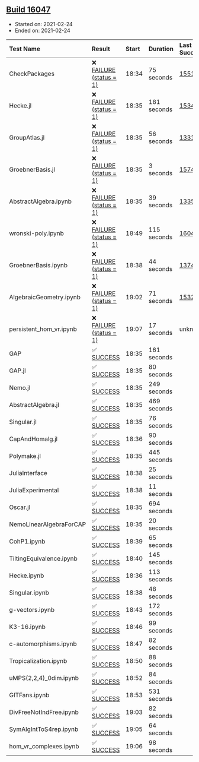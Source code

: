 ## [Build 16047](https://oscarci.mathematik.uni-kl.de/job/oscar/16047/)

* Started on: 2021-02-24
* Ended on: 2021-02-24

| Test Name    | Result | Start | Duration | Last Success | First Failure |
|:-------------|:-------|:------|:---------|:-------------|:--------------|
| CheckPackages | ❌ [FAILURE (status = 1)](https://oscarci.mathematik.uni-kl.de/job/oscar/16047/artifact/logs/build-16047/CheckPackages.log) | 18:34 | 75 seconds | [15514](https://oscarci.mathematik.uni-kl.de/job/oscar/15514/) | [15515](https://oscarci.mathematik.uni-kl.de/job/oscar/15515/) |
| Hecke.jl | ❌ [FAILURE (status = 1)](https://oscarci.mathematik.uni-kl.de/job/oscar/16047/artifact/logs/build-16047/Hecke.jl.log) | 18:35 | 181 seconds | [15344](https://oscarci.mathematik.uni-kl.de/job/oscar/15344/) | [15348](https://oscarci.mathematik.uni-kl.de/job/oscar/15348/) |
| GroupAtlas.jl | ❌ [FAILURE (status = 1)](https://oscarci.mathematik.uni-kl.de/job/oscar/16047/artifact/logs/build-16047/GroupAtlas.jl.log) | 18:35 | 56 seconds | [13311](https://oscarci.mathematik.uni-kl.de/job/oscar/13311/) | [13312](https://oscarci.mathematik.uni-kl.de/job/oscar/13312/) |
| GroebnerBasis.jl | ❌ [FAILURE (status = 1)](https://oscarci.mathematik.uni-kl.de/job/oscar/16047/artifact/logs/build-16047/GroebnerBasis.jl.log) | 18:35 | 3 seconds | [15745](https://oscarci.mathematik.uni-kl.de/job/oscar/15745/) | [15746](https://oscarci.mathematik.uni-kl.de/job/oscar/15746/) |
| AbstractAlgebra.ipynb | ❌ [FAILURE (status = 1)](https://oscarci.mathematik.uni-kl.de/job/oscar/16047/artifact/logs/build-16047/AbstractAlgebra.ipynb.log) | 18:35 | 39 seconds | [13355](https://oscarci.mathematik.uni-kl.de/job/oscar/13355/) | [13356](https://oscarci.mathematik.uni-kl.de/job/oscar/13356/) |
| wronski-poly.ipynb | ❌ [FAILURE (status = 1)](https://oscarci.mathematik.uni-kl.de/job/oscar/16047/artifact/logs/build-16047/wronski-poly.ipynb.log) | 18:49 | 115 seconds | [16040](https://oscarci.mathematik.uni-kl.de/job/oscar/16040/) | [16041](https://oscarci.mathematik.uni-kl.de/job/oscar/16041/) |
| GroebnerBasis.ipynb | ❌ [FAILURE (status = 1)](https://oscarci.mathematik.uni-kl.de/job/oscar/16047/artifact/logs/build-16047/GroebnerBasis.ipynb.log) | 18:38 | 44 seconds | [13748](https://oscarci.mathematik.uni-kl.de/job/oscar/13748/) | [13749](https://oscarci.mathematik.uni-kl.de/job/oscar/13749/) |
| AlgebraicGeometry.ipynb | ❌ [FAILURE (status = 1)](https://oscarci.mathematik.uni-kl.de/job/oscar/16047/artifact/logs/build-16047/AlgebraicGeometry.ipynb.log) | 19:02 | 71 seconds | [15322](https://oscarci.mathematik.uni-kl.de/job/oscar/15322/) | [15323](https://oscarci.mathematik.uni-kl.de/job/oscar/15323/) |
| persistent_hom_vr.ipynb | ❌ [FAILURE (status = 1)](https://oscarci.mathematik.uni-kl.de/job/oscar/16047/artifact/logs/build-16047/persistent_hom_vr.ipynb.log) | 19:07 | 17 seconds | unknown | unknown |
| GAP | ✅ [SUCCESS](https://oscarci.mathematik.uni-kl.de/job/oscar/16047/artifact/logs/build-16047/GAP.log) | 18:35 | 161 seconds |  |  |
| GAP.jl | ✅ [SUCCESS](https://oscarci.mathematik.uni-kl.de/job/oscar/16047/artifact/logs/build-16047/GAP.jl.log) | 18:35 | 80 seconds |  |  |
| Nemo.jl | ✅ [SUCCESS](https://oscarci.mathematik.uni-kl.de/job/oscar/16047/artifact/logs/build-16047/Nemo.jl.log) | 18:35 | 249 seconds |  |  |
| AbstractAlgebra.jl | ✅ [SUCCESS](https://oscarci.mathematik.uni-kl.de/job/oscar/16047/artifact/logs/build-16047/AbstractAlgebra.jl.log) | 18:35 | 469 seconds |  |  |
| Singular.jl | ✅ [SUCCESS](https://oscarci.mathematik.uni-kl.de/job/oscar/16047/artifact/logs/build-16047/Singular.jl.log) | 18:35 | 76 seconds |  |  |
| CapAndHomalg.jl | ✅ [SUCCESS](https://oscarci.mathematik.uni-kl.de/job/oscar/16047/artifact/logs/build-16047/CapAndHomalg.jl.log) | 18:36 | 90 seconds |  |  |
| Polymake.jl | ✅ [SUCCESS](https://oscarci.mathematik.uni-kl.de/job/oscar/16047/artifact/logs/build-16047/Polymake.jl.log) | 18:35 | 445 seconds |  |  |
| JuliaInterface | ✅ [SUCCESS](https://oscarci.mathematik.uni-kl.de/job/oscar/16047/artifact/logs/build-16047/JuliaInterface.log) | 18:38 | 25 seconds |  |  |
| JuliaExperimental | ✅ [SUCCESS](https://oscarci.mathematik.uni-kl.de/job/oscar/16047/artifact/logs/build-16047/JuliaExperimental.log) | 18:38 | 11 seconds |  |  |
| Oscar.jl | ✅ [SUCCESS](https://oscarci.mathematik.uni-kl.de/job/oscar/16047/artifact/logs/build-16047/Oscar.jl.log) | 18:35 | 694 seconds |  |  |
| NemoLinearAlgebraForCAP | ✅ [SUCCESS](https://oscarci.mathematik.uni-kl.de/job/oscar/16047/artifact/logs/build-16047/NemoLinearAlgebraForCAP.log) | 18:35 | 20 seconds |  |  |
| CohP1.ipynb | ✅ [SUCCESS](https://oscarci.mathematik.uni-kl.de/job/oscar/16047/artifact/logs/build-16047/CohP1.ipynb.log) | 18:39 | 65 seconds |  |  |
| TiltingEquivalence.ipynb | ✅ [SUCCESS](https://oscarci.mathematik.uni-kl.de/job/oscar/16047/artifact/logs/build-16047/TiltingEquivalence.ipynb.log) | 18:40 | 145 seconds |  |  |
| Hecke.ipynb | ✅ [SUCCESS](https://oscarci.mathematik.uni-kl.de/job/oscar/16047/artifact/logs/build-16047/Hecke.ipynb.log) | 18:36 | 113 seconds |  |  |
| Singular.ipynb | ✅ [SUCCESS](https://oscarci.mathematik.uni-kl.de/job/oscar/16047/artifact/logs/build-16047/Singular.ipynb.log) | 18:38 | 48 seconds |  |  |
| g-vectors.ipynb | ✅ [SUCCESS](https://oscarci.mathematik.uni-kl.de/job/oscar/16047/artifact/logs/build-16047/g-vectors.ipynb.log) | 18:43 | 172 seconds |  |  |
| K3-16.ipynb | ✅ [SUCCESS](https://oscarci.mathematik.uni-kl.de/job/oscar/16047/artifact/logs/build-16047/K3-16.ipynb.log) | 18:46 | 99 seconds |  |  |
| c-automorphisms.ipynb | ✅ [SUCCESS](https://oscarci.mathematik.uni-kl.de/job/oscar/16047/artifact/logs/build-16047/c-automorphisms.ipynb.log) | 18:47 | 82 seconds |  |  |
| Tropicalization.ipynb | ✅ [SUCCESS](https://oscarci.mathematik.uni-kl.de/job/oscar/16047/artifact/logs/build-16047/Tropicalization.ipynb.log) | 18:50 | 88 seconds |  |  |
| uMPS(2,2,4)_0dim.ipynb | ✅ [SUCCESS](https://oscarci.mathematik.uni-kl.de/job/oscar/16047/artifact/logs/build-16047/uMPS-2-2-4-_0dim.ipynb.log) | 18:52 | 84 seconds |  |  |
| GITFans.ipynb | ✅ [SUCCESS](https://oscarci.mathematik.uni-kl.de/job/oscar/16047/artifact/logs/build-16047/GITFans.ipynb.log) | 18:53 | 531 seconds |  |  |
| DivFreeNotIndFree.ipynb | ✅ [SUCCESS](https://oscarci.mathematik.uni-kl.de/job/oscar/16047/artifact/logs/build-16047/DivFreeNotIndFree.ipynb.log) | 19:03 | 82 seconds |  |  |
| SymAlgIntToS4rep.ipynb | ✅ [SUCCESS](https://oscarci.mathematik.uni-kl.de/job/oscar/16047/artifact/logs/build-16047/SymAlgIntToS4rep.ipynb.log) | 19:05 | 64 seconds |  |  |
| hom_vr_complexes.ipynb | ✅ [SUCCESS](https://oscarci.mathematik.uni-kl.de/job/oscar/16047/artifact/logs/build-16047/hom_vr_complexes.ipynb.log) | 19:06 | 98 seconds |  |  |
